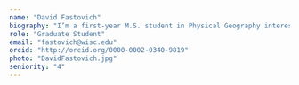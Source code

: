 ```yaml
---
name: "David Fastovich"
biography: "I’m a first-year M.S. student in Physical Geography interested in paleoclimates and paleoecology. My research involves using pollen records from several sites in eastern North America to resolve the role climate played in vegetation patterns during the last deglaciation."
role: "Graduate Student"
email: "fastovich@wisc.edu"
orcid: "http://orcid.org/0000-0002-0340-9819"
photo: "DavidFastovich.jpg"
seniority: "4"
---
```

